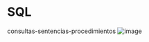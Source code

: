 # SQL
consultas-sentencias-procedimientos
![image](https://user-images.githubusercontent.com/126100494/221245182-5e019db0-c53c-42dd-8db8-63b5e466e504.png)
